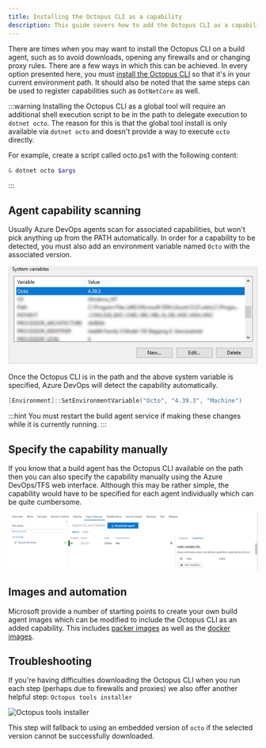 ```yaml
---
title: Installing the Octopus CLI as a capability
description: This guide covers how to add the Octopus CLI as a capability to your Azure DevOps/TFS custom build agents.
---
```


There are times when you may want to install the Octopus CLI on a build agent, such as to avoid downloads, opening any firewalls and or changing proxy rules. There are a few ways in which this can be
achieved. In every option presented here, you must [install the Octopus CLI](/docs/octopus-rest-api/octopus-cli/index.md) so that it's in your current environment path. It should also be noted
that the same steps can be used to register capabilities such as `DotNetCore` as well.

:::warning
Installing the Octopus CLI as a global tool will require an additional shell execution script to be in the path to delegate execution to `dotnet octo`. The reason for this is that the global tool install is only available via `dotnet octo` and doesn't
provide a way to execute `octo` directly.

For example, create a script called octo.ps1 with the following content:
```powershell
& dotnet octo $args
```
:::

## Agent capability scanning

Usually Azure DevOps agents scan for associated capabilities, but won't pick anything up from the PATH automatically. In order for a capability to be detected, you must also add an environment variable named `Octo` with the associated
version.

![Octo System Variable](images/octo-system-variable.jpg)

Once the Octopus CLI is in the path and the above system variable is specified, Azure DevOps will detect the capability automatically.

```powershell
[Environment]::SetEnvironmentVariable("Octo", "4.39.3", "Machine")
```

:::hint
You must restart the build agent service if making these changes while it is currently running.
:::

## Specify the capability manually

If you know that a build agent has the Octopus CLI available on the path then you can also specify the capability manually using the Azure DevOps/TFS web interface. Although this may be rather simple, the capability would have to be specified for
each agent individually which can be quite cumbersome.

![Octo specify capability](images/octo-manual-capability.jpg)

## Images and automation

Microsoft provide a number of starting points to create your own build agent images which can be modified to include the Octopus CLI as an added capability. This includes [packer images](https://github.com/Microsoft/vsts-image-generation) as well as the [docker images](https://github.com/Microsoft/vsts-agent-docker).

## Troubleshooting

If you're having difficulties downloading the Octopus CLI when you run each step (perhaps due to firewalls and proxies) we also offer another helpful step: `Octopus tools installer`

![Octopus tools installer](/images/octopus-tools-installer.png)

This step will fallback to using an embedded version of `octo` if the selected version cannot be successfully downloaded.
